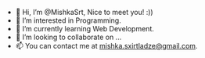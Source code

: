 - 👋 Hi, I’m @MishkaSrt, Nice to meet you! :))
- 👀 I’m interested in Programming.
- 🌱 I’m currently learning Web Development.
- 💞️ I’m looking to collaborate on ...
- 📫 You can contact me at mishka.sxirtladze@gmail.com.

<!---
MishkaSrt/MishkaSrt is a ✨ special ✨ repository because its `README.md` (this file) appears on your GitHub profile.
You can click the Preview link to take a look at your changes.
--->
